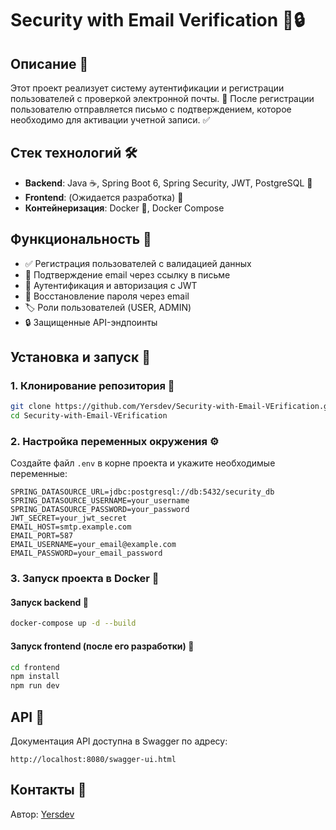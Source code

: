 # Security with Email Verification 🚀🔒

## Описание 📝

Этот проект реализует систему аутентификации и регистрации пользователей с проверкой электронной почты. 📧
После регистрации пользователю отправляется письмо с подтверждением, которое необходимо для активации учетной записи. ✅

## Стек технологий 🛠️

- **Backend**: Java ☕, Spring Boot 6, Spring Security, JWT, PostgreSQL 🐘
- **Frontend**: (Ожидается разработка) 🎨
- **Контейнеризация**: Docker 🐳, Docker Compose

## Функциональность 🎯

- ✅ Регистрация пользователей с валидацией данных
- 📩 Подтверждение email через ссылку в письме
- 🔐 Аутентификация и авторизация с JWT
- 🔄 Восстановление пароля через email
- 🏷️ Роли пользователей (USER, ADMIN)
- 🔒 Защищенные API-эндпоинты

## Установка и запуск 🚀

### 1. Клонирование репозитория 💾

```sh
git clone https://github.com/Yersdev/Security-with-Email-VErification.git
cd Security-with-Email-VErification
```

### 2. Настройка переменных окружения ⚙️

Создайте файл `.env` в корне проекта и укажите необходимые переменные:

```
SPRING_DATASOURCE_URL=jdbc:postgresql://db:5432/security_db
SPRING_DATASOURCE_USERNAME=your_username
SPRING_DATASOURCE_PASSWORD=your_password
JWT_SECRET=your_jwt_secret
EMAIL_HOST=smtp.example.com
EMAIL_PORT=587
EMAIL_USERNAME=your_email@example.com
EMAIL_PASSWORD=your_email_password
```

### 3. Запуск проекта в Docker 🐳

#### Запуск backend 🎯

```sh
docker-compose up -d --build
```

#### Запуск frontend (после его разработки) 🎨

```sh
cd frontend
npm install
npm run dev
```

## API 📌

Документация API доступна в Swagger по адресу:

```
http://localhost:8080/swagger-ui.html
```

## Контакты 📧

Автор: [Yersdev](https://github.com/Yersdev)
